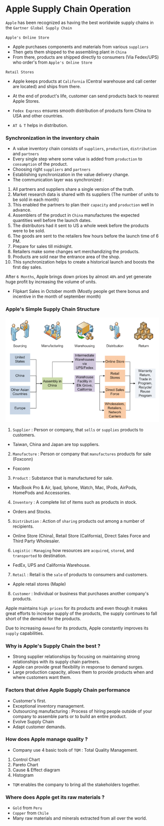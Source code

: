 # Apple Supply Chain Operation 

`Apple` has been recognized as having the best worldwide supply chains in the `Gartner Global Supply Chain`

`Apple's Online Store`
- Apple purchases components and materials from various `suppliers`
- Then gets them shipped to the assembling plant in `China`
- From there, products are shipped directly to consumers (Via Fedex/UPS) who order's from `Apple's Online Store`

`Retail Stores`
- Apple keeps products at `California` (Central warehouse and call center are located) and ships from there.
- At the end of product's life, customer can send products back to nearest Apple Stores.

- `Fedex Express` ensures smooth distribution of products form China to USA and other countries.
- `AT & T` helps in distribution.

### Synchronization in the inventory chain 

- A value inventory chain consists of `suppliers`, `production`, `distribution` and `partners`
- Every single step where some value is added from `production` to `consumption` of the product.
- Choosing right `suppliers` and `partners`
- Establishing synchronization in the value delivery change.
- The communication layer was synchronized :
 1. All partners and suppliers share a single version of the truth.
 2. Market research data is shared with its suppliers (The number of units to be sold in each month)
 3. This enabled the partners to plan their `capacity` and `production` well in advance.
 4. Assemblers of the product in `China` manufactures the expected quantities well before the launch dates.
 5. The distributors had it sent to US a whole week before the products were to be sold. 
 6. The goods are sent to the retailers few hours before the launch time of 6 PM. 
 7. Prepare for sales till midnight.
 8. Retailers make some changes wrt merchandizing the products. 
 9. Products are sold near the entrance area of the shop.
 10. This synchronization helps to create a historical launch and boosts the first day sales.

After `6 Months`, Apple brings down prices by almost `40%` and yet generate huge profit by increasing the volume of units.
- Flipkart Sales in October month (Mostly people get there bonus and incentive in the month of september month)

### Apple's Simple Supply Chain Structure

![Apple Supply Chain Management](Image/AppleSCM.png)

1. `Supplier` : Person or company, that `sells` or `supplies` products to customers.
- Taiwan, China and Japan are top suppliers.

2. `Manufacture` : Person or company that `manufactures` products for sale (Foxconn)
- Foxconn

3. `Product` : Substance that is manufactured for sale.
- MacBook Pro & Air, Ipad, Iphone, Watch, Mac, IPods, AirPods, HomePods and Accessories.

4. `Inventory` : A complete list of items such as products in stock.
- Orders and Stocks. 

5. `Distribution` : Action of `sharing` products out among a number of recipients.
- Online Store (China), Retail Store (California), Direct Sales Force and Third Party Wholesaler.

6. `Logistic` : `Managing` how resources are `acquired`, `stored`, and `transported` to destination.
- FedEx, UPS and California Warehouse. 

7. `Retail` : Retail is the `sale` of products to consumers and customers.
- Apple retail stores (Maple)

8. `Customer` : Individual or business that purchases another company's products.

Apple maintains `high prices` for its products and even though it makes great efforts to increase supply of the products, the supply continues to fall short of the demand for the products.

Due to increasing `demand` for its products, Apple constantly improves its `supply` capabilities.

### Why is Apple's Supply Chain the best ?
- Strong supplier relationships by focusing on maintaining strong relationships with its supply chain partners.
- Apple can provide great flexibility in response to demand surges.
- Large production capacity, allows them to provide products when and where customers want them.

### Factors that drive Apple Supply Chain performance 
- Customer's first.
- Exceptional inventory management.
- Outsourcing manufacturing : Process of hiring people outside of your company to assemble parts or to build an entire product.
- Evolve Supply Chain 
- Adapt customer demands.

### How does Apple manage quality ?
- Company use 4 basic tools of `TQM` : Total Quality Management.
 1. Control Chart
 2. Pareto Chart
 3. Cause & Effect diagram
 4. Histogram
- `TQM` enables the company to bring all the stakeholders together.

### Where does Apple get its raw materials ?
- `Gold` from `Peru`   
- `Copper` from `Chile`
- Many raw materials and minerals extracted from all over the world.
